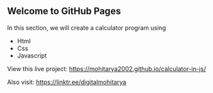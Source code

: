 ## Welcome to GitHub Pages

In this section, we will create a calculator program using  
- Html
- Css
- Javascript

View this live project: https://mohitarya2002.github.io/calculator-in-js/

Also visit: https://linktr.ee/digitalmohitarya




